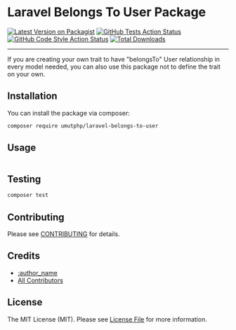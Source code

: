 # Laravel Belongs To User Package

[![Latest Version on Packagist](https://img.shields.io/packagist/v/umutphp/laravel-belongs-to-user.svg?style=flat-square)](https://packagist.org/packages/umutphp/laravel-belongs-to-user)
[![GitHub Tests Action Status](https://img.shields.io/github/workflow/status/umutphp/laravel-belongs-to-user/run-tests?label=tests)](https://github.com/umutphp/laravel-belongs-to-user/actions?query=workflow%3Arun-tests+branch%3Amaster)
[![GitHub Code Style Action Status](https://img.shields.io/github/workflow/status/umutphp/laravel-belongs-to-user/Check%20&%20fix%20styling?label=code%20style)](https://github.com/umutphp/laravel-belongs-to-user/actions?query=workflow%3A"Check+%26+fix+styling"+branch%3Amaster)
[![Total Downloads](https://img.shields.io/packagist/dt/umutphp/laravel-belongs-to-user.svg?style=flat-square)](https://packagist.org/packages/umutphp/laravel-belongs-to-user)

---

If you are creating your own trait to have "belongsTo" User relationship in every model needed, you can also use this package not to define the trait on your own.

## Installation

You can install the package via composer:

```bash
composer require umutphp/laravel-belongs-to-user
```

## Usage

```php

```

## Testing

```bash
composer test
```

## Contributing

Please see [CONTRIBUTING](.github/CONTRIBUTING.md) for details.

## Credits

- [:author_name](https://github.com/:author_username)
- [All Contributors](../../contributors)

## License

The MIT License (MIT). Please see [License File](LICENSE.md) for more information.
